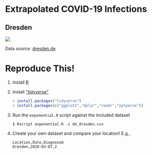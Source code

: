 # Extrapolated COVID-19 Infections

## Dresden 

![](plus5.png)

Data source: [dresden.de](https://www.dresden.de/de/leben/gesundheit/hygiene/infektionsschutz/corona.php)

# Reproduce This!

1. Install [R](https://www.r-project.org)
2. Install ["tidyverse"](https://www.tidyverse.org/)

   ``` r
   > install.packages("tidyverse")
   > install.packages(c("ggplot2","dplyr","readr","optparse"))
   ```

3. Run the `exponential.R` script against the included dataset

   ``` 
   $ Rscript exponential.R -i de_dresden.csv
   ```

4. Create your own dataset and compare your location! E.g.,

   ```csv
   Location,Date,Diagnosed
   Dresden,2020-03-07,2
   ```
